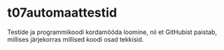 # t07automaattestid

Testide ja programmikoodi kordamööda loomine, nii et GitHubist paistab, millises järjekorras
millised koodi osad tekkisid. 
